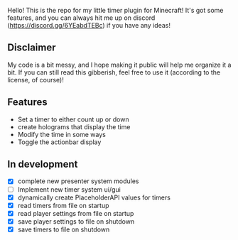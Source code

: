 Hello! This is the repo for my little timer plugin for Minecraft!
It's got some features, and you can always hit me up on discord (https://discord.gg/6YEabdTEBc) if you have any ideas!


## Disclaimer
My code is a bit messy, and I hope making it public will help me organize it a bit. If you can still read this gibberish, feel free to use it (according to the license, of course)!

## Features
- Set a timer to either count up or down
- create holograms that display the time
- Modify the time in some ways
- Toggle the actionbar display

## In development
- [X] complete new presenter system modules
- [ ] Implement new timer system ui/gui
- [X] dynamically create PlaceholderAPI values for timers
- [X] read timers from file on startup
- [X] read player settings from file on startup
- [X] save player settings to file on shutdown
- [X] save timers to file on shutdown